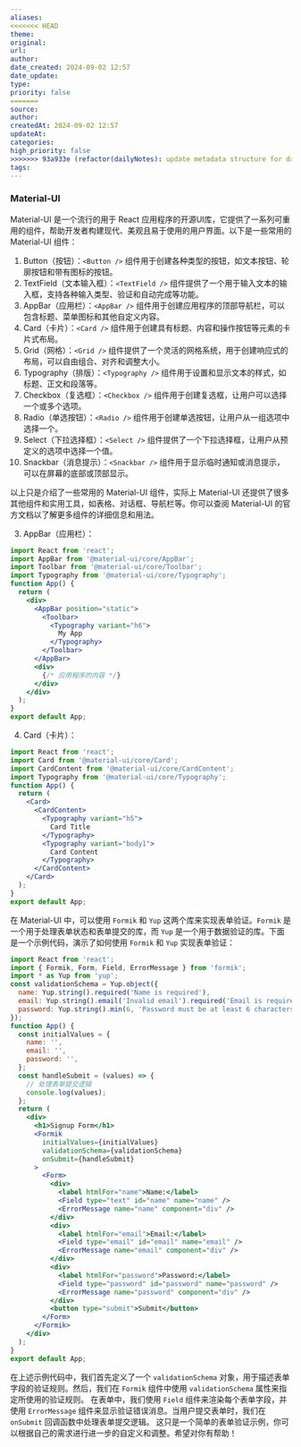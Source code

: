 ```yaml
---
aliases: 
<<<<<<< HEAD
theme: 
original: 
url: 
author: 
date_created: 2024-09-02 12:57
date_update: 
type: 
priority: false
=======
source: 
author: 
createdAt: 2024-09-02 12:57
updateAt: 
categories: 
high_priority: false
>>>>>>> 93a933e (refactor(dailyNotes): update metadata structure for daily notes)
tags:
---
```


### Material-UI

Material-UI 是一个流行的用于 React 应用程序的开源UI库，它提供了一系列可重用的组件，帮助开发者构建现代、美观且易于使用的用户界面。以下是一些常用的 Material-UI 组件：

1. Button（按钮）：`<Button />` 组件用于创建各种类型的按钮，如文本按钮、轮廓按钮和带有图标的按钮。
2. TextField（文本输入框）：`<TextField />` 组件提供了一个用于输入文本的输入框，支持各种输入类型、验证和自动完成等功能。
3. AppBar（应用栏）：`<AppBar />` 组件用于创建应用程序的顶部导航栏，可以包含标题、菜单图标和其他自定义内容。
4. Card（卡片）：`<Card />` 组件用于创建具有标题、内容和操作按钮等元素的卡片式布局。
5. Grid（网格）：`<Grid />` 组件提供了一个灵活的网格系统，用于创建响应式的布局，可以自由组合、对齐和调整大小。
6. Typography（排版）：`<Typography />` 组件用于设置和显示文本的样式，如标题、正文和段落等。
7. Checkbox（复选框）：`<Checkbox />` 组件用于创建复选框，让用户可以选择一个或多个选项。
8. Radio（单选按钮）：`<Radio />` 组件用于创建单选按钮，让用户从一组选项中选择一个。
9. Select（下拉选择框）：`<Select />` 组件提供了一个下拉选择框，让用户从预定义的选项中选择一个值。
10. Snackbar（消息提示）：`<Snackbar />` 组件用于显示临时通知或消息提示，可以在屏幕的底部或顶部显示。

以上只是介绍了一些常用的 Material-UI 组件，实际上 Material-UI 还提供了很多其他组件和实用工具，如表格、对话框、导航栏等。你可以查阅 Material-UI 的官方文档以了解更多组件的详细信息和用法。



3. AppBar（应用栏）：

```jsx
import React from 'react';
import AppBar from '@material-ui/core/AppBar';
import Toolbar from '@material-ui/core/Toolbar';
import Typography from '@material-ui/core/Typography';
function App() {
  return (
    <div>
      <AppBar position="static">
        <Toolbar>
          <Typography variant="h6">
            My App
          </Typography>
        </Toolbar>
      </AppBar>
      <div>
        {/* 应用程序的内容 */}
      </div>
    </div>
  );
}
export default App;
```

4. Card（卡片）：

```jsx
import React from 'react';
import Card from '@material-ui/core/Card';
import CardContent from '@material-ui/core/CardContent';
import Typography from '@material-ui/core/Typography';
function App() {
  return (
    <Card>
      <CardContent>
        <Typography variant="h5">
          Card Title
        </Typography>
        <Typography variant="body1">
          Card Content
        </Typography>
      </CardContent>
    </Card>
  );
}
export default App;
```

在 Material-UI 中，可以使用 `Formik` 和 `Yup` 这两个库来实现表单验证。`Formik` 是一个用于处理表单状态和表单提交的库，而 `Yup` 是一个用于数据验证的库。下面是一个示例代码，演示了如何使用 `Formik` 和 `Yup` 实现表单验证：

```jsx
import React from 'react';
import { Formik, Form, Field, ErrorMessage } from 'formik';
import * as Yup from 'yup';
const validationSchema = Yup.object({
  name: Yup.string().required('Name is required'),
  email: Yup.string().email('Invalid email').required('Email is required'),
  password: Yup.string().min(6, 'Password must be at least 6 characters').required('Password is required'),
});
function App() {
  const initialValues = {
    name: '',
    email: '',
    password: '',
  };
  const handleSubmit = (values) => {
    // 处理表单提交逻辑
    console.log(values);
  };
  return (
    <div>
      <h1>Signup Form</h1>
      <Formik
        initialValues={initialValues}
        validationSchema={validationSchema}
        onSubmit={handleSubmit}
      >
        <Form>
          <div>
            <label htmlFor="name">Name:</label>
            <Field type="text" id="name" name="name" />
            <ErrorMessage name="name" component="div" />
          </div>
          <div>
            <label htmlFor="email">Email:</label>
            <Field type="email" id="email" name="email" />
            <ErrorMessage name="email" component="div" />
          </div>
          <div>
            <label htmlFor="password">Password:</label>
            <Field type="password" id="password" name="password" />
            <ErrorMessage name="password" component="div" />
          </div>
          <button type="submit">Submit</button>
        </Form>
      </Formik>
    </div>
  );
}
export default App;
```

在上述示例代码中，我们首先定义了一个 `validationSchema` 对象，用于描述表单字段的验证规则。然后，我们在 `Formik` 组件中使用 `validationSchema` 属性来指定所使用的验证规则。
在表单中，我们使用 `Field` 组件来渲染每个表单字段，并使用 `ErrorMessage` 组件来显示验证错误消息。当用户提交表单时，我们在 `onSubmit` 回调函数中处理表单提交逻辑。
这只是一个简单的表单验证示例，你可以根据自己的需求进行进一步的自定义和调整。希望对你有帮助！
